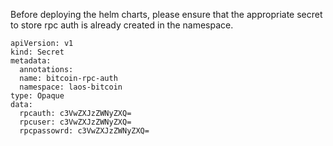 Before deploying the helm charts, please ensure that the appropriate secret to store rpc auth is already created in the namespace.

```
apiVersion: v1
kind: Secret
metadata:
  annotations:
  name: bitcoin-rpc-auth
  namespace: laos-bitcoin
type: Opaque
data:
  rpcauth: c3VwZXJzZWNyZXQ=
  rpcuser: c3VwZXJzZWNyZXQ=
  rpcpassowrd: c3VwZXJzZWNyZXQ=
```
